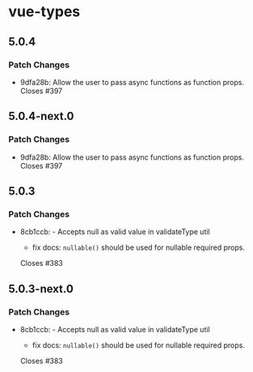 # vue-types

## 5.0.4

### Patch Changes

- 9dfa28b: Allow the user to pass async functions as function props. Closes #397

## 5.0.4-next.0

### Patch Changes

- 9dfa28b: Allow the user to pass async functions as function props. Closes #397

## 5.0.3

### Patch Changes

- 8cb1ccb: - Accepts null as valid value in validateType util

  - fix docs: `nullable()` should be used for nullable required props.

  Closes #383

## 5.0.3-next.0

### Patch Changes

- 8cb1ccb: - Accepts null as valid value in validateType util

  - fix docs: `nullable()` should be used for nullable required props.

  Closes #383
